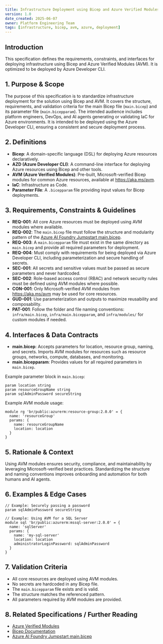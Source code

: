 ```yaml
---
title: Infrastructure Deployment using Bicep and Azure Verified Modules
version: 1.0  
date_created: 2025-06-07  
owner: Platform Engineering Team
tags: [infrastructure, bicep, avm, azure, deployment]
---
```


## Introduction

This specification defines the requirements, constraints, and interfaces for deploying infrastructure using Bicep and Azure Verified Modules (AVM). It is optimized to be deployed by Azure Developer CLI.

## 1. Purpose & Scope

The purpose of this specification is to standardize infrastructure deployment for the solution using Bicep and AVM. It covers the structure, requirements, and validation criteria for the main Bicep file (`main.bicep`) and its parameter file (`main.bicepparam`). The intended audience includes platform engineers, DevOps, and AI agents generating or validating IaC for Azure environments. It is intended to be deployed using the Azure Developer CLI, ensuring a consistent and secure deployment process.

## 2. Definitions

- **Bicep**: A domain-specific language (DSL) for deploying Azure resources declaratively.
- **AZD (Azure Developer CLI)**: A command-line interface for deploying Azure resources using Bicep and other tools.
- **AVM (Azure Verified Modules)**: Pre-built, Microsoft-verified Bicep modules for common Azure resources, available at https://aka.ms/avm.
- **IaC**: Infrastructure as Code.
- **Parameter File**: A `.bicepparam` file providing input values for Bicep deployments.

## 3. Requirements, Constraints & Guidelines

- **REQ-001**: All core Azure resources must be deployed using AVM modules where available.
- **REQ-002**: The `main.bicep` file must follow the structure and modularity pattern of the [Azure AI Foundry Jumpstart main.bicep](https://github.com/PlagueHO/azure-ai-foundry-jumpstart/blob/main/infra/v1/main.bicep).
- **REQ-003**: A `main.bicepparam` file must exist in the same directory as `main.bicep` and provide all required parameters for deployment.
- **REQ-004**: Must comply with requirements for being deployed via Azure Developer CLI, including parameterization and secure handling of secrets.
- **SEC-001**: All secrets and sensitive values must be passed as secure parameters and never hardcoded.
- **SEC-002**: Role-based access control (RBAC) and network security rules must be defined using AVM modules where possible.
- **CON-001**: Only Microsoft-verified AVM modules from https://aka.ms/avm may be used for core resources.
- **GUD-001**: Use parameterization and outputs to maximize reusability and composability.
- **PAT-001**: Follow the folder and file naming conventions: `infra/main.bicep`, `infra/main.bicepparam`, and `infra/modules/` for custom modules if needed.

## 4. Interfaces & Data Contracts

- **main.bicep**: Accepts parameters for location, resource group, naming, and secrets. Imports AVM modules for resources such as resource groups, networks, compute, databases, and monitoring.
- **main.bicepparam**: Provides values for all required parameters in `main.bicep`.

Example parameter block in `main.bicep`:

```bicep
param location string
param resourceGroupName string
param sqlAdminPassword secureString
```

Example AVM module usage:

```bicep
module rg 'br/public:azurerm:resource-group:2.0.0' = {
  name: 'resourceGroup'
  params: {
    name: resourceGroupName
    location: location
  }
}
```

## 5. Rationale & Context

Using AVM modules ensures security, compliance, and maintainability by leveraging Microsoft-verified best practices. Standardizing the structure and naming conventions improves onboarding and automation for both humans and AI agents.

## 6. Examples & Edge Cases

````bicep
// Example: Securely passing a password
param sqlAdminPassword secureString

// Example: Using AVM for a SQL Server
module sql 'br/public:azurerm:mssql-server:2.0.0' = {
  name: 'sqlServer'
  params: {
    name: 'my-sql-server'
    location: location
    administratorLoginPassword: sqlAdminPassword
  }
}
````

## 7. Validation Criteria

- All core resources are deployed using AVM modules.
- No secrets are hardcoded in any Bicep file.
- The `main.bicepparam` file exists and is valid.
- The structure matches the referenced pattern.
- All parameters required by AVM modules are provided.

## 8. Related Specifications / Further Reading

- [Azure Verified Modules](https://aka.ms/avm)
- [Bicep Documentation](https://learn.microsoft.com/azure/azure-resource-manager/bicep/)
- [Azure AI Foundry Jumpstart main.bicep](https://github.com/PlagueHO/azure-ai-foundry-jumpstart/blob/main/infra/v1/main.bicep)
